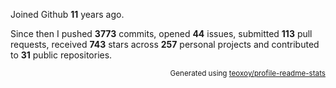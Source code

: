 Joined Github **11** years ago.

Since then I pushed **3773** commits, opened **44** issues, submitted **113** pull requests, received **743** stars across **257** personal projects and contributed to **31** public repositories.

<p align="right"><sub>Generated using <a href="https://github.com/marketplace/actions/profile-readme-stats">teoxoy/profile-readme-stats</a></sub></p>
